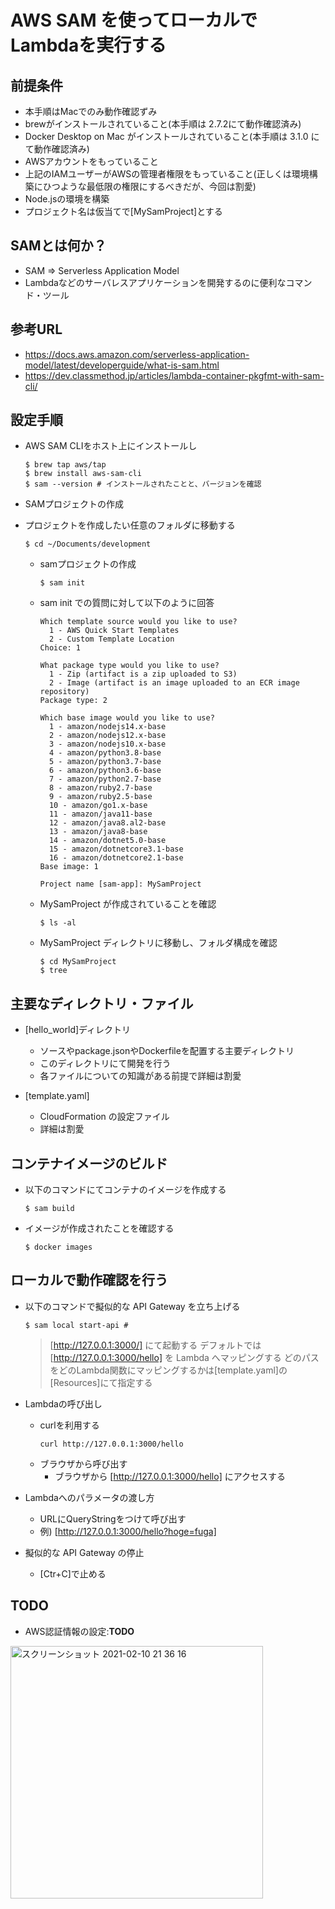 # AWS SAM を使ってローカルでLambdaを実行する

## 前提条件
- 本手順はMacでのみ動作確認ずみ
- brewがインストールされていること(本手順は 2.7.2にて動作確認済み)
- Docker Desktop on Mac がインストールされていること(本手順は 3.1.0 にて動作確認済み)
- AWSアカウントをもっていること
- 上記のIAMユーザーがAWSの管理者権限をもっていること(正しくは環境構築にひつような最低限の権限にするべきだが、今回は割愛)
- Node.jsの環境を構築
- プロジェクト名は仮当てで[MySamProject]とする

## SAMとは何か？
- SAM => Serverless Application Model
- Lambdaなどのサーバレスアプリケーションを開発するのに便利なコマンド・ツール


## 参考URL
  - https://docs.aws.amazon.com/serverless-application-model/latest/developerguide/what-is-sam.html
  - https://dev.classmethod.jp/articles/lambda-container-pkgfmt-with-sam-cli/

## 設定手順
- AWS SAM CLIをホスト上にインストールし

  ```
  $ brew tap aws/tap
  $ brew install aws-sam-cli
  $ sam --version # インストールされたことと、バージョンを確認
  ```

- SAMプロジェクトの作成

- プロジェクトを作成したい任意のフォルダに移動する
    ```
    $ cd ~/Documents/development
    ```
    
  - samプロジェクトの作成
    ```
    $ sam init
    ```
    
  - sam init での質問に対して以下のように回答
    ```
    Which template source would you like to use?
      1 - AWS Quick Start Templates
      2 - Custom Template Location
    Choice: 1

    What package type would you like to use?
      1 - Zip (artifact is a zip uploaded to S3)
      2 - Image (artifact is an image uploaded to an ECR image repository)
    Package type: 2
    
    Which base image would you like to use?
      1 - amazon/nodejs14.x-base
      2 - amazon/nodejs12.x-base
      3 - amazon/nodejs10.x-base
      4 - amazon/python3.8-base
      5 - amazon/python3.7-base
      6 - amazon/python3.6-base
      7 - amazon/python2.7-base
      8 - amazon/ruby2.7-base
      9 - amazon/ruby2.5-base
      10 - amazon/go1.x-base
      11 - amazon/java11-base
      12 - amazon/java8.al2-base
      13 - amazon/java8-base
      14 - amazon/dotnet5.0-base
      15 - amazon/dotnetcore3.1-base
      16 - amazon/dotnetcore2.1-base
    Base image: 1
    
    Project name [sam-app]: MySamProject
    ```
    
  - MySamProject が作成されていることを確認
    ```
    $ ls -al
    ```

  - MySamProject ディレクトリに移動し、フォルダ構成を確認
    ```
    $ cd MySamProject
    $ tree
    ```

## 主要なディレクトリ・ファイル

- [hello_world]ディレクトリ
  - ソースやpackage.jsonやDockerfileを配置する主要ディレクトリ
  - このディレクトリにて開発を行う
  - 各ファイルについての知識がある前提で詳細は割愛

- [template.yaml]
  - CloudFormation の設定ファイル
  - 詳細は割愛

## コンテナイメージのビルド

- 以下のコマンドにてコンテナのイメージを作成する
  ```
  $ sam build
  ```

- イメージが作成されたことを確認する
  ```
  $ docker images
  ```

## ローカルで動作確認を行う

- 以下のコマンドで擬似的な API Gateway を立ち上げる
  ```
  $ sam local start-api # 
  ```
  > [http://127.0.0.1:3000/] にて起動する
  > デフォルトでは [http://127.0.0.1:3000/hello] を Lambda へマッピングする
  > どのパスをどのLambda関数にマッピングするかは[template.yaml]の[Resources]にて指定する

- Lambdaの呼び出し
  - curlを利用する
    ```
    curl http://127.0.0.1:3000/hello
    ```
  - ブラウザから呼び出す
    - ブラウザから [http://127.0.0.1:3000/hello] にアクセスする

- Lambdaへのパラメータの渡し方
  - URLにQueryStringをつけて呼び出す
  - 例) [http://127.0.0.1:3000/hello?hoge=fuga]

- 擬似的な API Gateway の停止
  - [Ctr+C]で止める

## TODO
- AWS認証情報の設定:**TODO**

<img width="404" alt="スクリーンショット 2021-02-10 21 36 16" src="https://user-images.githubusercontent.com/11373018/107511121-653ccc00-6be8-11eb-9a70-f16709290271.png">

